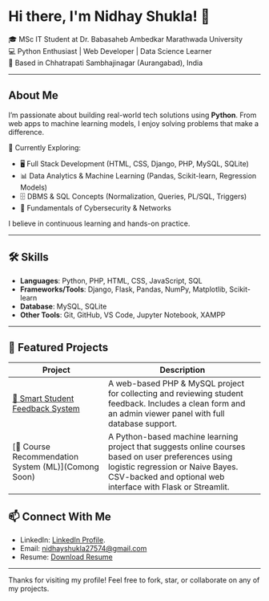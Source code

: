 # Hi there, I'm Nidhay Shukla! 👋

🎓 MSc IT Student at Dr. Babasaheb Ambedkar Marathwada University  
💻 Python Enthusiast | Web Developer | Data Science Learner  
📍 Based in Chhatrapati Sambhajinagar (Aurangabad), India

---

## About Me

I’m passionate about building real-world tech solutions using **Python**. From web apps to machine learning models, I enjoy solving problems that make a difference.

🧠 Currently Exploring:
- 🖥️ Full Stack Development (HTML, CSS, Django, PHP, MySQL, SQLite)
- 📊 Data Analytics & Machine Learning (Pandas, Scikit-learn, Regression Models)
- 🗄️ DBMS & SQL Concepts (Normalization, Queries, PL/SQL, Triggers)
- 🔐 Fundamentals of Cybersecurity & Networks

I believe in continuous learning and hands-on practice.

---

## 🛠️ Skills

- **Languages**: Python, PHP, HTML, CSS, JavaScript, SQL
- **Frameworks/Tools**: Django, Flask, Pandas, NumPy, Matplotlib, Scikit-learn
- **Database**: MySQL, SQLite
- **Other Tools**: Git, GitHub, VS Code, Jupyter Notebook, XAMPP

---

## 📂 Featured Projects

| Project | Description |
|--------|-------------|
| [🔹 Smart Student Feedback System](https://github.com/NidhayShukla/smart-feedback-system) | A web-based PHP & MySQL project for collecting and reviewing student feedback. Includes a clean form and an admin viewer panel with full database support. |
| [🔹 Course Recommendation System (ML)](Comong Soon) | A Python-based machine learning project that suggests online courses based on user preferences using logistic regression or Naive Bayes. CSV-backed and optional web interface with Flask or Streamlit. |

## 📫 Connect With Me

- LinkedIn: [LinkedIn Profile](https://www.linkedin.com/in/nidhay-shukla-4326a0343).
- Email: nidhayshukla27574@gmail.com
- Resume: [Download Resume](https://link-to-your-resume)

---

Thanks for visiting my profile! Feel free to fork, star, or collaborate on any of my projects.
